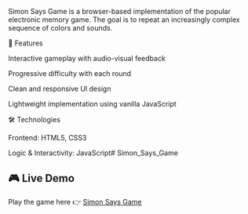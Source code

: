 Simon Says Game is a browser-based implementation of the popular electronic memory game. The goal is to repeat an increasingly complex sequence of colors and sounds.

🔑 Features

Interactive gameplay with audio-visual feedback

Progressive difficulty with each round

Clean and responsive UI design

Lightweight implementation using vanilla JavaScript

🛠️ Technologies

Frontend: HTML5, CSS3

Logic & Interactivity: JavaScript# Simon_Says_Game

## 🎮 Live Demo  
Play the game here 👉 [Simon Says Game](https://saysgame.netlify.app/)
